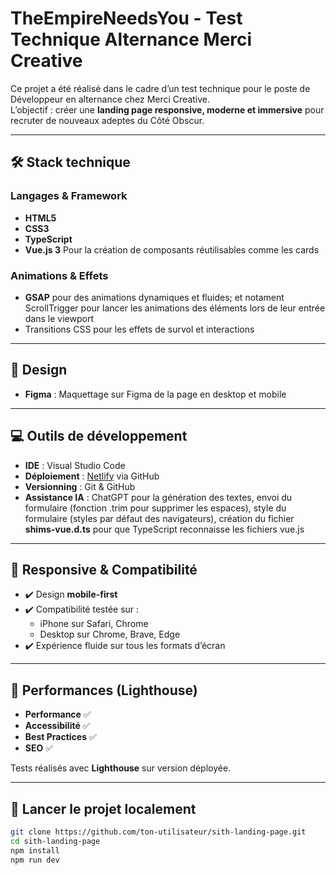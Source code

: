 # TheEmpireNeedsYou - Test Technique Alternance Merci Creative

Ce projet a été réalisé dans le cadre d’un test technique pour le poste de Développeur en alternance chez Merci Creative.  
L’objectif : créer une **landing page responsive, moderne et immersive** pour recruter de nouveaux adeptes du Côté Obscur.

---

## 🛠️ Stack technique

### Langages & Framework
- **HTML5**
- **CSS3**
- **TypeScript**
- **Vue.js 3** Pour la création de composants réutilisables comme les cards

### Animations & Effets
- **GSAP** pour des animations dynamiques et fluides; et notament ScrollTrigger pour lancer les animations des éléments lors de leur entrée dans le viewport
- Transitions CSS pour les effets de survol et interactions

---

##  🎨 Design

- **Figma** : Maquettage sur Figma de la page en desktop et mobile

---

## 💻 Outils de développement

- **IDE** : Visual Studio Code
- **Déploiement** : [Netlify](https://www.netlify.com/) via GitHub
- **Versionning** : Git & GitHub
- **Assistance IA** : ChatGPT pour la génération des textes, envoi du formulaire (fonction .trim pour supprimer les espaces), style du formulaire (styles par défaut des navigateurs), création du fichier **shims-vue.d.ts** pour que TypeScript reconnaisse les fichiers vue.js

---

## 📱 Responsive & Compatibilité

- ✔️ Design **mobile-first**
- ✔️ Compatibilité testée sur :
  - iPhone sur Safari, Chrome
  - Desktop sur Chrome, Brave, Edge
- ✔️ Expérience fluide sur tous les formats d’écran

---

## 🧪 Performances (Lighthouse)

- **Performance** ✅
- **Accessibilité** ✅
- **Best Practices** ✅
- **SEO** ✅

Tests réalisés avec **Lighthouse** sur version déployée.

---

## 🔧 Lancer le projet localement

```bash
git clone https://github.com/ton-utilisateur/sith-landing-page.git
cd sith-landing-page
npm install
npm run dev